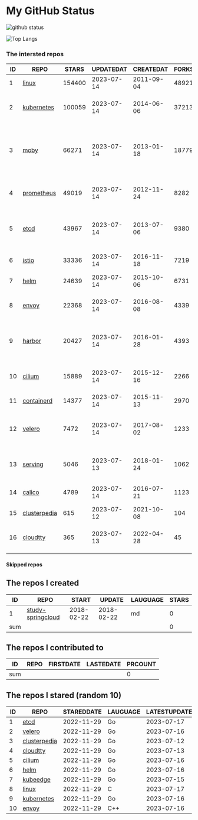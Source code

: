 # My GitHub Status

<img src="https://github-readme-stats-1.yihong0618.vercel.app/api?username=daoqingniu&show_icons=true&&&hide_title=true&count_private=true" alt="github status" />

![Top Langs](https://github-readme-stats-1.yihong0618.vercel.app/api/top-langs/?username=daoqingniu&layout=compact)

<!--START_SECTION:github_repos-->
### The intersted repos
| ID |                              REPO                               | STARS  | UPDATEDAT  | CREATEDAT  | FORKSCOUNT |                                              DESCRIPTIONS                                              |
|----|-----------------------------------------------------------------|--------|------------|------------|------------|--------------------------------------------------------------------------------------------------------|
|  1 | [linux](https://github.com/torvalds/linux)                      | 154400 | 2023-07-14 | 2011-09-04 |      48921 | Linux kernel source tree                                                                               |
|  2 | [kubernetes](https://github.com/kubernetes/kubernetes)          | 100059 | 2023-07-14 | 2014-06-06 |      37213 | Production-Grade Container Scheduling and Management                                                   |
|  3 | [moby](https://github.com/moby/moby)                            |  66271 | 2023-07-14 | 2013-01-18 |      18779 | Moby Project - a collaborative project for the container ecosystem to assemble container-based systems |
|  4 | [prometheus](https://github.com/prometheus/prometheus)          |  49019 | 2023-07-14 | 2012-11-24 |       8282 | The Prometheus monitoring system and time series database.                                             |
|  5 | [etcd](https://github.com/etcd-io/etcd)                         |  43967 | 2023-07-14 | 2013-07-06 |       9380 | Distributed reliable key-value store for the most critical data of a distributed system                |
|  6 | [istio](https://github.com/istio/istio)                         |  33336 | 2023-07-14 | 2016-11-18 |       7219 | Connect, secure, control, and observe services.                                                        |
|  7 | [helm](https://github.com/helm/helm)                            |  24639 | 2023-07-14 | 2015-10-06 |       6731 | The Kubernetes Package Manager                                                                         |
|  8 | [envoy](https://github.com/envoyproxy/envoy)                    |  22368 | 2023-07-14 | 2016-08-08 |       4339 | Cloud-native high-performance edge/middle/service proxy                                                |
|  9 | [harbor](https://github.com/goharbor/harbor)                    |  20427 | 2023-07-14 | 2016-01-28 |       4393 | An open source trusted cloud native registry project that stores, signs, and scans content.            |
| 10 | [cilium](https://github.com/cilium/cilium)                      |  15889 | 2023-07-14 | 2015-12-16 |       2266 | eBPF-based Networking, Security, and Observability                                                     |
| 11 | [containerd](https://github.com/containerd/containerd)          |  14377 | 2023-07-14 | 2015-11-13 |       2970 | An open and reliable container runtime                                                                 |
| 12 | [velero](https://github.com/vmware-tanzu/velero)                |   7472 | 2023-07-14 | 2017-08-02 |       1233 | Backup and migrate Kubernetes applications and their persistent volumes                                |
| 13 | [serving](https://github.com/knative/serving)                   |   5046 | 2023-07-13 | 2018-01-24 |       1062 | Kubernetes-based, scale-to-zero, request-driven compute                                                |
| 14 | [calico](https://github.com/projectcalico/calico)               |   4789 | 2023-07-14 | 2016-07-21 |       1123 | Cloud native networking and network security                                                           |
| 15 | [clusterpedia](https://github.com/clusterpedia-io/clusterpedia) |    615 | 2023-07-12 | 2021-10-08 |        104 | The Encyclopedia of Kubernetes clusters                                                                |
| 16 | [cloudtty](https://github.com/cloudtty/cloudtty)                |    365 | 2023-07-13 | 2022-04-28 |         45 | A Friendly Kubernetes CloudShell (Web Terminal) !                                                      |



#### Skipped repos
<!--END_SECTION:github_repos-->

<!--START_SECTION:my_github-->
## The repos I created
| ID  |                                 REPO                                 |   START    |   UPDATE   | LAUGUAGE | STARS |
|-----|----------------------------------------------------------------------|------------|------------|----------|-------|
|   1 | [study-springcloud](https://github.com/daoqingniu/study-springcloud) | 2018-02-22 | 2018-02-22 | md       |     0 |
| sum |                                                                      |            |            |          |     0 |

## The repos I contributed to
| ID  | REPO | FIRSTDATE | LASTEDATE | PRCOUNT |
|-----|------|-----------|-----------|---------|
| sum |      |           |           |       0 |

## The repos I stared (random 10)
| ID |                              REPO                               | STAREDDATE | LAUGUAGE | LATESTUPDATE |
|----|-----------------------------------------------------------------|------------|----------|--------------|
|  1 | [etcd](https://github.com/etcd-io/etcd)                         | 2022-11-29 | Go       | 2023-07-17   |
|  2 | [velero](https://github.com/vmware-tanzu/velero)                | 2022-11-29 | Go       | 2023-07-16   |
|  3 | [clusterpedia](https://github.com/clusterpedia-io/clusterpedia) | 2022-11-29 | Go       | 2023-07-12   |
|  4 | [cloudtty](https://github.com/cloudtty/cloudtty)                | 2022-11-29 | Go       | 2023-07-13   |
|  5 | [cilium](https://github.com/cilium/cilium)                      | 2022-11-29 | Go       | 2023-07-16   |
|  6 | [helm](https://github.com/helm/helm)                            | 2022-11-29 | Go       | 2023-07-16   |
|  7 | [kubeedge](https://github.com/kubeedge/kubeedge)                | 2022-11-29 | Go       | 2023-07-15   |
|  8 | [linux](https://github.com/torvalds/linux)                      | 2022-11-29 | C        | 2023-07-17   |
|  9 | [kubernetes](https://github.com/kubernetes/kubernetes)          | 2022-11-29 | Go       | 2023-07-16   |
| 10 | [envoy](https://github.com/envoyproxy/envoy)                    | 2022-11-29 | C++      | 2023-07-16   |

<!--END_SECTION:my_github-->
